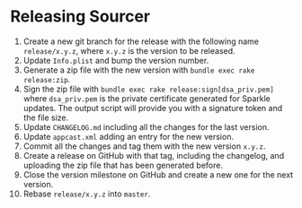 Releasing Sourcer
===============

1. Create a new git branch for the release with the following name `release/x.y.z`, where `x.y.z` is the version to be released.
2. Update `Info.plist` and bump the version number.
3. Generate a zip file with the new version with `bundle exec rake release:zip`.
4. Sign the zip file with `bundle exec rake release:sign[dsa_priv.pem]` where `dsa_priv.pem` is the private certificate generated for Sparkle updates. The output script will provide you with a signature token and the file size. 
5. Update `CHANGELOG.md` including all the changes for the last version.
6. Update `appcast.xml` adding an entry for the new version.
7. Commit all the changes and tag them with the new version `x.y.z`.
8. Create a release on GitHub with that tag, including the changelog, and uploading the zip file that has been generated before.
9. Close the version milestone on GitHub and create a new one for the next version.
10. Rebase `release/x.y.z` into `master`.
